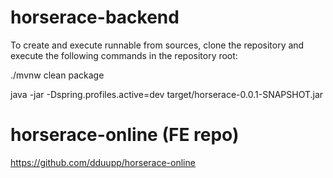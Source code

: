 # horserace-backend
To create and execute runnable from sources, clone the repository and execute the following commands in the repository root:

./mvnw clean package

java -jar -Dspring.profiles.active=dev target/horserace-0.0.1-SNAPSHOT.jar

# horserace-online (FE repo)

https://github.com/dduupp/horserace-online

